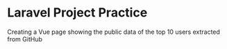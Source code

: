 # Laravel Project Practice
 Creating a Vue page showing the public data of the top 10 users extracted from GitHub
